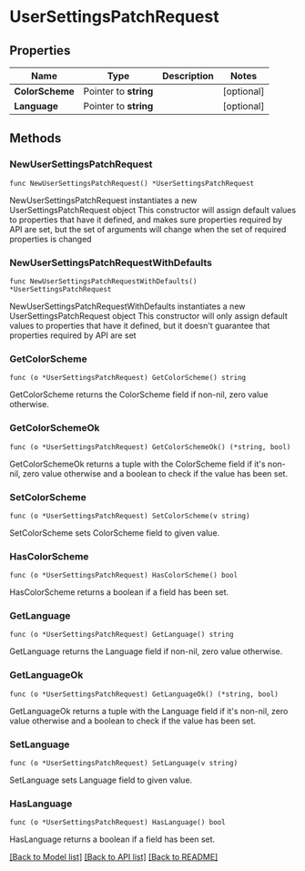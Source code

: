 # UserSettingsPatchRequest

## Properties

Name | Type | Description | Notes
------------ | ------------- | ------------- | -------------
**ColorScheme** | Pointer to **string** |  | [optional] 
**Language** | Pointer to **string** |  | [optional] 

## Methods

### NewUserSettingsPatchRequest

`func NewUserSettingsPatchRequest() *UserSettingsPatchRequest`

NewUserSettingsPatchRequest instantiates a new UserSettingsPatchRequest object
This constructor will assign default values to properties that have it defined,
and makes sure properties required by API are set, but the set of arguments
will change when the set of required properties is changed

### NewUserSettingsPatchRequestWithDefaults

`func NewUserSettingsPatchRequestWithDefaults() *UserSettingsPatchRequest`

NewUserSettingsPatchRequestWithDefaults instantiates a new UserSettingsPatchRequest object
This constructor will only assign default values to properties that have it defined,
but it doesn't guarantee that properties required by API are set

### GetColorScheme

`func (o *UserSettingsPatchRequest) GetColorScheme() string`

GetColorScheme returns the ColorScheme field if non-nil, zero value otherwise.

### GetColorSchemeOk

`func (o *UserSettingsPatchRequest) GetColorSchemeOk() (*string, bool)`

GetColorSchemeOk returns a tuple with the ColorScheme field if it's non-nil, zero value otherwise
and a boolean to check if the value has been set.

### SetColorScheme

`func (o *UserSettingsPatchRequest) SetColorScheme(v string)`

SetColorScheme sets ColorScheme field to given value.

### HasColorScheme

`func (o *UserSettingsPatchRequest) HasColorScheme() bool`

HasColorScheme returns a boolean if a field has been set.

### GetLanguage

`func (o *UserSettingsPatchRequest) GetLanguage() string`

GetLanguage returns the Language field if non-nil, zero value otherwise.

### GetLanguageOk

`func (o *UserSettingsPatchRequest) GetLanguageOk() (*string, bool)`

GetLanguageOk returns a tuple with the Language field if it's non-nil, zero value otherwise
and a boolean to check if the value has been set.

### SetLanguage

`func (o *UserSettingsPatchRequest) SetLanguage(v string)`

SetLanguage sets Language field to given value.

### HasLanguage

`func (o *UserSettingsPatchRequest) HasLanguage() bool`

HasLanguage returns a boolean if a field has been set.


[[Back to Model list]](../README.md#documentation-for-models) [[Back to API list]](../README.md#documentation-for-api-endpoints) [[Back to README]](../README.md)


